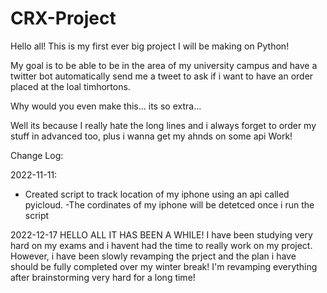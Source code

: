 # CRX-Project
Hello all!
This is my first ever big project I will be making on Python!

My goal is to be able to be in the area of my university campus and have a twitter bot automatically send me a tweet to ask if i want to have an order placed at the loal timhortons.

Why would you even make this... its so extra...

Well its because I really hate the long lines and i always forget to order my stuff in advanced too, plus i wanna get my ahnds on some api Work!

Change Log:

2022-11-11:
- Created script to track location of my iphone using an api called pyicloud.
-The cordinates of my iphone will be detetced once i run the script

2022-12-17
HELLO ALL IT HAS BEEN A WHILE!
I have been studying very hard on my exams and i havent had the time to really work on my project. However, i have been slowly revamping the prject and the plan i have should be fully completed over my winter break! I'm revamping everything after brainstorming very hard for a long time!
